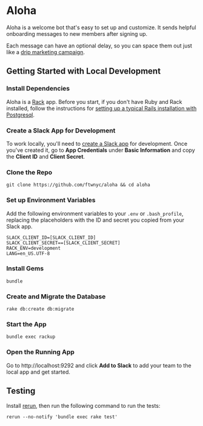 # Aloha

Aloha is a welcome bot that's easy to set up and customize. It sends helpful onboarding messages to new members after signing up.

Each message can have an optional delay, so you can space them out just like a [drip marketing campaign](https://en.wikipedia.org/wiki/Drip_marketing).

## Getting Started with Local Development

### Install Dependencies

Aloha is a [Rack](https://github.com/rack/rack) app. Before you start, if you don't have Ruby and Rack installed, follow the instructions for [setting up a typical Rails installation with Postgresql](https://gorails.com/setup/osx/10.12-sierra).

### Create a Slack App for Development

To work locally, you'll need to [create a Slack app](https://api.slack.com/slack-apps#creating_apps) for development. Once you've created it, go to **App Credentials** under **Basic Information** and copy the **Client ID** and **Client Secret**.

### Clone the Repo

    git clone https://github.com/ftwnyc/aloha && cd aloha

### Set up Environment Variables

Add the following environment variables to your `.env` or `.bash_profile`, replacing the placeholders with the ID and secret you copied from your Slack app.

    SLACK_CLIENT_ID=[SLACK_CLIENT_ID]
    SLACK_CLIENT_SECRET==[SLACK_CLIENT_SECRET]
    RACK_ENV=development
    LANG=en_US.UTF-8

### Install Gems

    bundle

### Create and Migrate the Database

    rake db:create db:migrate

### Start the App

    bundle exec rackup

### Open the Running App

Go to http://localhost:9292 and click **Add to Slack** to add your team to the local app and get started.

## Testing

Install [rerun](https://github.com/alexch/rerun), then run the following command to run the tests:

    rerun --no-notify 'bundle exec rake test'